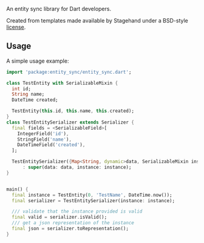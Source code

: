 An entity sync library for Dart developers.

Created from templates made available by Stagehand under a BSD-style
[license](https://github.com/dart-lang/stagehand/blob/master/LICENSE).

## Usage

A simple usage example:

```dart
import 'package:entity_sync/entity_sync.dart';

class TestEntity with SerializableMixin {
  int id;
  String name;
  DateTime created;

  TestEntity(this.id, this.name, this.created);
}
class TestEntitySerializer extends Serializer {
  final fields = <SerializableField>[
    IntegerField('id'),
    StringField('name'),
    DateTimeField('created'),
  ];

  TestEntitySerializer({Map<String, dynamic>data, SerializableMixin instance})
      : super(data: data, instance: instance);
}


main() {
  final instance = TestEntity(0, 'TestName', DateTime.now());
  final serializer = TestEntitySerializer(instance: instance);

  /// validate that the instance provided is valid
  final valid = serializer.isValid();
  /// get a json representation of the instance
  final json = serializer.toRepresentation();
}
```
